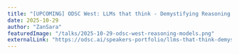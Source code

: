 ```yaml
---
title: "[UPCOMING] ODSC West: LLMs that think - Demystifying Reasoning Models"
date: 2025-10-29
author: "ZanSara"
featuredImage: "/talks/2025-10-29-odsc-west-reasoning-models.png"
externalLink: "https://odsc.ai/speakers-portfolio/llms-that-think-demystifying-reasoning-models/"
---
```

